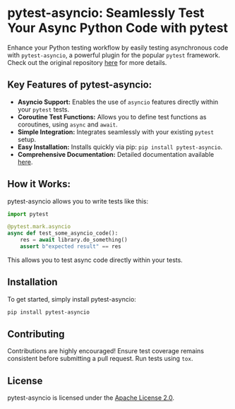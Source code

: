 # pytest-asyncio: Seamlessly Test Your Async Python Code with pytest

Enhance your Python testing workflow by easily testing asynchronous code with `pytest-asyncio`, a powerful plugin for the popular `pytest` framework. Check out the original repository [here](https://github.com/pytest-dev/pytest-asyncio) for more details.

## Key Features of pytest-asyncio:

*   **Asyncio Support:** Enables the use of `asyncio` features directly within your `pytest` tests.
*   **Coroutine Test Functions:** Allows you to define test functions as coroutines, using `async` and `await`.
*   **Simple Integration:** Integrates seamlessly with your existing `pytest` setup.
*   **Easy Installation:** Installs quickly via pip: `pip install pytest-asyncio`.
*   **Comprehensive Documentation:** Detailed documentation available [here](https://pytest-asyncio.readthedocs.io/en/latest/).

## How it Works:

pytest-asyncio allows you to write tests like this:

```python
import pytest

@pytest.mark.asyncio
async def test_some_asyncio_code():
    res = await library.do_something()
    assert b"expected result" == res
```

This allows you to test async code directly within your tests.

## Installation

To get started, simply install pytest-asyncio:

```bash
pip install pytest-asyncio
```

## Contributing

Contributions are highly encouraged!  Ensure test coverage remains consistent before submitting a pull request.  Run tests using `tox`.

## License

pytest-asyncio is licensed under the [Apache License 2.0](https://github.com/pytest-dev/pytest-asyncio/blob/main/LICENSE).